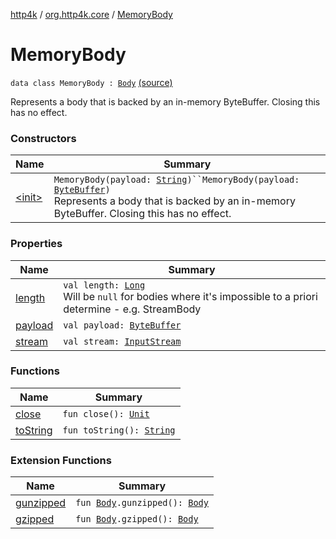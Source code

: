 [http4k](../../index.md) / [org.http4k.core](../index.md) / [MemoryBody](./index.md)

# MemoryBody

`data class MemoryBody : `[`Body`](../-body/index.md) [(source)](https://github.com/http4k/http4k/blob/master/http4k-core/src/main/kotlin/org/http4k/core/http.kt#L39)

Represents a body that is backed by an in-memory ByteBuffer. Closing this has no effect.

### Constructors

| Name | Summary |
|---|---|
| [&lt;init&gt;](-init-.md) | `MemoryBody(payload: `[`String`](https://kotlinlang.org/api/latest/jvm/stdlib/kotlin/-string/index.html)`)``MemoryBody(payload: `[`ByteBuffer`](http://docs.oracle.com/javase/6/docs/api/java/nio/ByteBuffer.html)`)`<br>Represents a body that is backed by an in-memory ByteBuffer. Closing this has no effect. |

### Properties

| Name | Summary |
|---|---|
| [length](length.md) | `val length: `[`Long`](https://kotlinlang.org/api/latest/jvm/stdlib/kotlin/-long/index.html)<br>Will be `null` for bodies where it's impossible to a priori determine - e.g. StreamBody |
| [payload](payload.md) | `val payload: `[`ByteBuffer`](http://docs.oracle.com/javase/6/docs/api/java/nio/ByteBuffer.html) |
| [stream](stream.md) | `val stream: `[`InputStream`](http://docs.oracle.com/javase/6/docs/api/java/io/InputStream.html) |

### Functions

| Name | Summary |
|---|---|
| [close](close.md) | `fun close(): `[`Unit`](https://kotlinlang.org/api/latest/jvm/stdlib/kotlin/-unit/index.html) |
| [toString](to-string.md) | `fun toString(): `[`String`](https://kotlinlang.org/api/latest/jvm/stdlib/kotlin/-string/index.html) |

### Extension Functions

| Name | Summary |
|---|---|
| [gunzipped](../../org.http4k.filter/gunzipped.md) | `fun `[`Body`](../-body/index.md)`.gunzipped(): `[`Body`](../-body/index.md) |
| [gzipped](../../org.http4k.filter/gzipped.md) | `fun `[`Body`](../-body/index.md)`.gzipped(): `[`Body`](../-body/index.md) |
